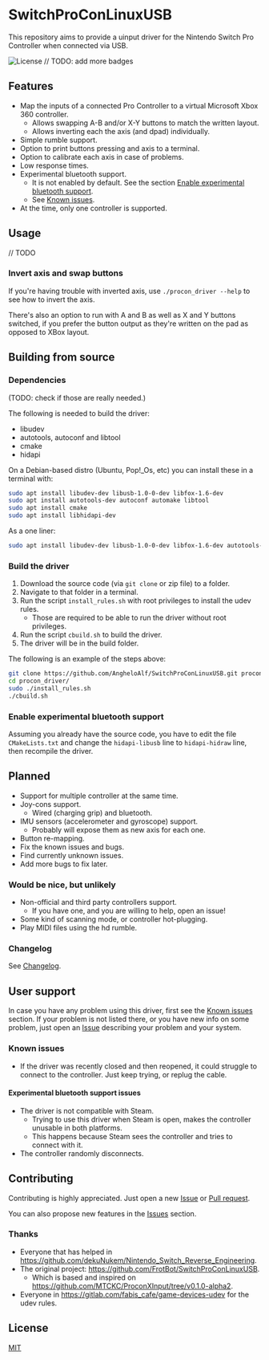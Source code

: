 # SwitchProConLinuxUSB

This repository aims to provide a uinput driver for the Nintendo Switch Pro Controller when connected via USB.

![License](https://img.shields.io/badge/license-MIT-green)
// TODO: add more badges

## Features

- Map the inputs of a connected Pro Controller to a virtual Microsoft Xbox 360 controller.
  - Allows swapping A-B and/or X-Y buttons to match the written layout.
  - Allows inverting each the axis (and dpad) individually.
- Simple rumble support.
- Option to print buttons pressing and axis to a terminal.
- Option to calibrate each axis in case of problems.
- Low response times.
- Experimental bluetooth support.
  - It is not enabled by default. See the section [Enable experimental bluetooth support](#Enable-experimental-bluetooth-support).
  - See [Known issues](#known-issues).
- At the time, only one controller is supported.

## Usage

// TODO

### Invert axis and swap buttons

If you're having trouble with inverted axis, use `./procon_driver --help` to see how to invert the axis.

There's also an option to run with A and B as well as X and Y buttons switched, if you prefer the button output as they're written on the pad as opposed to XBox layout.

## Building from source

### Dependencies

(TODO: check if those are really needed.)

The following is needed to build the driver:

- libudev
- autotools, autoconf and libtool
- cmake
- hidapi

On a Debian-based distro (Ubuntu, Pop!_Os, etc) you can install these in a terminal with:

```bash
sudo apt install libudev-dev libusb-1.0-0-dev libfox-1.6-dev
sudo apt install autotools-dev autoconf automake libtool
sudo apt install cmake
sudo apt install libhidapi-dev
```

As a one liner:

```bash
sudo apt install libudev-dev libusb-1.0-0-dev libfox-1.6-dev autotools-dev autoconf automake libtool cmake libhidapi-dev
```

### Build the driver

1. Download the source code (via `git clone` or zip file) to a folder.
2. Navigate to that folder in a terminal.
3. Run the script `install_rules.sh` with root privileges to install the udev rules.
    - Those are required to be able to run the driver without root privileges.
4. Run the script `cbuild.sh` to build the driver.
5. The driver will be in the build folder.

The following is an example of the steps above:

```bash
git clone https://github.com/AngheloAlf/SwitchProConLinuxUSB.git procon_driver
cd procon_driver/
sudo ./install_rules.sh
./cbuild.sh
```

### Enable experimental bluetooth support

Assuming you already have the source code, you have to edit the file `CMakeLists.txt` and change the `hidapi-libusb` line to `hidapi-hidraw` line, then recompile the driver.

## Planned

- Support for multiple controller at the same time.
- Joy-cons support.
  - Wired (charging grip) and bluetooth.
- IMU sensors (accelerometer and gyroscope) support.
  - Probably will expose them as new axis for each one.
- Button re-mapping.
- Fix the known issues and bugs.
- Find currently unknown issues.
- Add more bugs to fix later.

### Would be nice, but unlikely

- Non-official and third party controllers support.
  - If you have one, and you are willing to help, open an issue!
- Some kind of scanning mode, or controller hot-plugging.
- Play MIDI files using the hd rumble.

### Changelog

See [Changelog](./blob/CHANGELOG.md).

## User support

In case you have any problem using this driver, first see the [Known issues](#known-issues) section. If your problem is not listed there, or you have new info on some problem, just open an [Issue](./issues) describing your problem and your system.

### Known issues

- If the driver was recently closed and then reopened, it could struggle to connect to the controller. Just keep trying, or replug the cable.

#### Experimental bluetooth support issues

- The driver is not compatible with Steam.
  - Trying to use this driver when Steam is open, makes the controller unusable in both platforms.
  - This happens because Steam sees the controller and tries to connect with it.
- The controller randomly disconnects.

## Contributing

Contributing is highly appreciated. Just open a new [Issue](./issues) or [Pull request](./pulls).

You can also propose new features in the [Issues](./issues) section.

### Thanks

- Everyone that has helped in <https://github.com/dekuNukem/Nintendo_Switch_Reverse_Engineering>.
- The original project: <https://github.com/FrotBot/SwitchProConLinuxUSB>.
  - Which is based and inspired on <https://github.com/MTCKC/ProconXInput/tree/v0.1.0-alpha2>.
- Everyone in <https://gitlab.com/fabis_cafe/game-devices-udev> for the udev rules.

## License

[MIT](./blob/master/License.txt)
